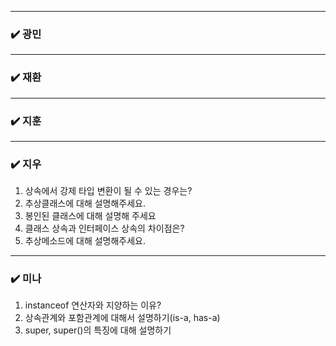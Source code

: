 
***
### ✔️ 광민



***
### ✔️ 재환


***
### ✔️ 지훈


***
### ✔️ 지우
1. 상속에서 강제 타입 변환이 될 수 있는 경우는?
2. 추상클래스에 대해 설명해주세요.
3. 봉인된 클래스에 대해 설명해 주세요
4. 클래스 상속과 인터페이스 상속의 차이점은?
5. 추상메소드에 대해 설명해주세요.
***
### ✔️ 미나

1. instanceof 연산자와 지양하는 이유?
2. 상속관계와 포함관계에 대해서 설명하기(is-a, has-a)
3. super, super()의 특징에 대해 설명하기